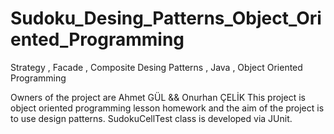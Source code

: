 # Sudoku_Desing_Patterns_Object_Oriented_Programming
Strategy , Facade , Composite Desing Patterns , Java , Object Oriented Programming

 Owners of the project are Ahmet GÜL && Onurhan ÇELİK 
 This project is object oriented programming lesson homework and the aim of the project is to use design patterns.
 SudokuCellTest class is developed via JUnit.
